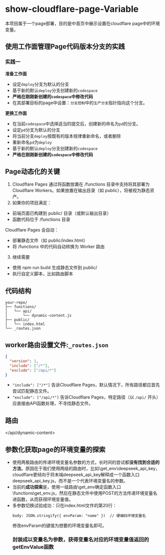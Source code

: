 # show-cloudflare-page-Variable
本项目属于一个page部署，目的是中首页中展示设置在cloudflare page中的环境变量。
## 使用工作面管理Page代码版本分支的实践
### 实践一    
**准备工作面**
- 设定`deploy`分支为默认的分支
- 基于新的默认`deploy`分支创建新的`codespace`
- **严格在刚刚新创建的`codespace`中修改代码**
- 在其部署目标的page中设置：`分支控制`中的`生产分支`指针指向这个分支。 

**更换工作面**
- 在当前`codespace`中选择适当的提交后，创建新的命名为`pd`的分支。 
- 设定`pd`分支为默认的分支
- 将当前分支`deploy`按既有的版本规律重新命名，或者删除
- 重新命名`pd`为`deploy`
- 基于新的默认`deploy`分支创建新的`codespace`
- **严格在刚刚新创建的`codespace`中修改代码**
## Page动态化的关键
1. Cloudflare Pages 通过将函数放置在 /functions 目录中支持将其部署为 Cloudflare Workers。如果放置在输出目录（如 public），将被视为静态资产。
2. 如果你的项目满足：

- 前端页面已构建到 public/ 目录（或默认输出目录）
- 函数代码位于 /functions 目录

Cloudflare Pages 会自动：

- 部署静态文件（如 public/index.html）
- 将 /functions 中的代码自动转换为 Worker 路由
3. 继续需要

- 使用 npm run build 生成静态文件到 public/
- 执行自定义脚本，比如路由脚本
## 代码结构
```
your-repo/
├── functions/
│   └── api/
│       └── dynamic-content.js
├── public/
│   └── index.html
└── _routes.json
```
## worker路由设置文件:`_routes.json`
```json
{
  "version": 1,
  "include": ["/*"],
  "exclude": ["/api/*"]
}
```
- `"include": ["/*"]` 告诉Cloudflare Pages，默认情况下，所有路径都应首先尝试匹配静态文件。
- `"exclude": ["/api/*"]` 告诉Cloudflare Pages，特定路径（以 `/api/` 开头）应直接由API函数处理，不寻找静态文件。
## 路由
</api/dynamic-content>
## 参数化获取page的环境变量的探索
- 使用两极路由的传递环境变量名参数的方式，长时间的尝试都**没有找到合适的方法**。原因在于我们使用两级的路由时，比如\get_env\deepseek_api_key，cloudflare更倾向于将末端deepseek_api_key解释成一个函数入口deepseek_api_key.js，而不是一个代表环境变量名的参数。
- 当前的**成功探索**是，使用一级路由\get_env确定函数入口\functions\get_env.js，然后在静态文件中使用POST的方法传递环境变量名进函数，从而获得环境变量值。
- 多参数切换试验成功：只在index.html文件的第20行：
  ```
  body: JSON.stringify({ envParam: "name" })  // 硬编码环境变量名
  ```
  修改envParam的键值为想要的环境变量名即可。
  ### 封装成以变量名为参数，获得变量名对应的环境变量值返回的getEnvValue函数
